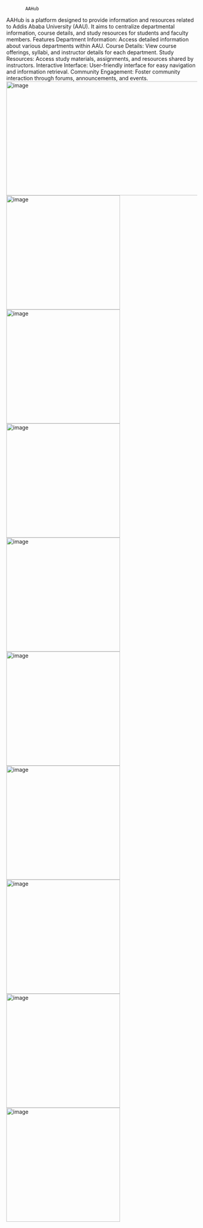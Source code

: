            AAHub

AAHub is a platform designed to provide information and resources related to Addis Ababa University (AAU). It aims to centralize departmental information, course details, and study resources for students and faculty members.
Features
    Department Information: Access detailed information about various departments within AAU.
    Course Details: View course offerings, syllabi, and instructor details for each department.
    Study Resources: Access study materials, assignments, and resources shared by instructors.
    Interactive Interface: User-friendly interface for easy navigation and information retrieval.
    Community Engagement: Foster community interaction through forums, announcements, and events.
<img src="https://github.com/duresaguye/aau-info-app/assets/129600771/a6957ccd-bce6-49ab-8ecc-e87c4ec648e0" alt="image" style="width:3000px;height:300px;">
<img src="https://github.com/duresaguye/aau-info-app/assets/129600771/0e610cba-3eb5-4e84-b784-7c361d829e18" alt="image" style="width:300px;height:300px;">
<img src="https://github.com/duresaguye/aau-info-app/assets/129600771/0b968f3d-3512-41b5-913a-3ceddb4893ca" alt="image" style="width:300px;height:300px;">
<img src="https://github.com/duresaguye/aau-info-app/assets/129600771/93d9bae4-a915-4e3b-931c-8b67699ef1f2" alt="image" style="width:300px;height:300px;">
<img src="https://github.com/duresaguye/aau-info-app/assets/129600771/591c8fa1-b470-4380-b0c5-716789aab4fd" alt="image" style="width:300px;height:300px;">
<img src="https://github.com/duresaguye/aau-info-app/assets/129600771/079df18a-9fb9-4248-8f86-94fc6ef49921" alt="image" style="width:300px;height:300px;">
<img src="https://github.com/duresaguye/aau-info-app/assets/129600771/8341b7f3-cfd5-4949-8ec7-5b60df43b509" alt="image" style="width:300px;height:300px;">
<img src="https://github.com/duresaguye/aau-info-app/assets/129600771/8f648aab-d25a-4a80-9952-d798e5016c98" alt="image" style="width:300px;height:300px;">
<img src="https://github.com/duresaguye/aau-info-app/assets/129600771/cb5b4877-bf54-4874-8e9a-bc1ed9715351" alt="image" style="width:300px;height:300px;">
<img src="https://github.com/duresaguye/aau-info-app/assets/129600771/59b58303-5102-4bd8-bbe9-49079477915f" alt="image" style="width:300px;height:300px;">









